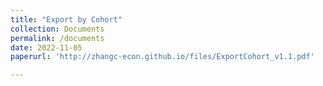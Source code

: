 ```yaml
---
title: "Export by Cohort"
collection: Documents
permalink: /documents
date: 2022-11-05
paperurl: 'http://zhangc-econ.github.io/files/ExportCohort_v1.1.pdf'

---
```

